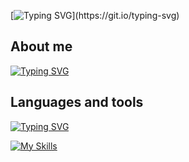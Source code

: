 [![Typing SVG](https://readme-typing-svg.demolab.com?font=Fira+Code&size=40&pause=1000&width=435&height=150&lines=Hello+there+!+&#128513;)](https://git.io/typing-svg)
## About me
[![Typing SVG](https://readme-typing-svg.demolab.com?font=Fira+Code&pause=700&width=435&lines=My+name+is+Anton;And+i+am+Junior+Front+end+developer)](https://git.io/typing-svg)
## Languages and tools
[![Typing SVG](https://readme-typing-svg.demolab.com?font=Fira+Code&pause=700&width=435&lines=Here+you+can+see+my+tech+stack%3A)](https://git.io/typing-svg)

[![My Skills](https://skillicons.dev/icons?i=js,ts,react,redux,sass,css,html,vscode,figma,graphql,jquery,nodejs,ps,github,styledcomponents,bootstrap&perline=8)](https://skillicons.dev)
